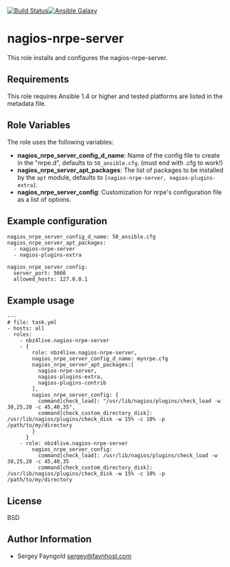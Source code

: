 [![Build Status](https://travis-ci.org/NBZ4live/ansible-nagios-nrpe-server.png?branch=master)](https://travis-ci.org/NBZ4live/ansible-nagios-nrpe-server)[![Ansible Galaxy](http://img.shields.io/badge/ansible--galaxy-nagios--nrpe--server-blue.svg)](https://galaxy.ansible.com/list#/roles/2567)

nagios-nrpe-server
========

This role installs and configures the nagios-nrpe-server.

Requirements
------------

This role requires Ansible 1.4 or higher and tested platforms are listed in the metadata file.

Role Variables
--------------

The role uses the following variables:

 - **nagios_nrpe_server_config_d_name**: Name of the config file to create in the "nrpe.d",
  defaults to ```50_ansible.cfg```. (must end with .cfg to work!)
 - **nagios_nrpe_server_apt_packages**: The list of packages to be installed by the
  ```apt``` module, defaults to ```[nagios-nrpe-server, nagios-plugins-extra]```.
 - **nagios_nrpe_server_config**: Customization for nrpe's configuration file as a list
   of options.

Example configuration
--------------

    nagios_nrpe_server_config_d_name: 50_ansible.cfg
    nagios_nrpe_server_apt_packages:
      - nagios-nrpe-server
      - nagios-plugins-extra
    
    nagios_nrpe_server_config:
      server_port: 5666
      allowed_hosts: 127.0.0.1

Example usage
-------

    ---
    # file: task.yml
    - hosts: all
      roles:
        - nbz4live.nagios-nrpe-server
        - {
            role: nbz4live.nagios-nrpe-server,
            nagios_nrpe_server_config_d_name: mynrpe.cfg
            nagios_nrpe_server_apt_packages:[
              nagios-nrpe-server,
              nagios-plugins-extra,
              nagios-plugins-contrib
            ],
            nagios_nrpe_server_config: {
              command[check_load]: "/usr/lib/nagios/plugins/check_load -w 30,25,20 -c 45,40,35",
              command[check_custom_directory_disk]: /usr/lib/nagios/plugins/check_disk -w 15% -c 10% -p /path/to/my/directory
            } 
          }
        - role: nbz4live.nagios-nrpe-server
            nagios_nrpe_server_config:
              command[check_load]: /usr/lib/nagios/plugins/check_load -w 30,25,20 -c 45,40,35
              command[check_custom_directory_disk]: /usr/lib/nagios/plugins/check_disk -w 15% -c 10% -p /path/to/my/directory
        
License
-------

BSD

Author Information
------------------

- Sergey Fayngold <sergey@faynhost.com>
